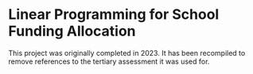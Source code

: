 # Linear Programming for School Funding Allocation 

This project was originally completed in 2023. It has been recompiled to remove references to the tertiary assessment it was used for.

